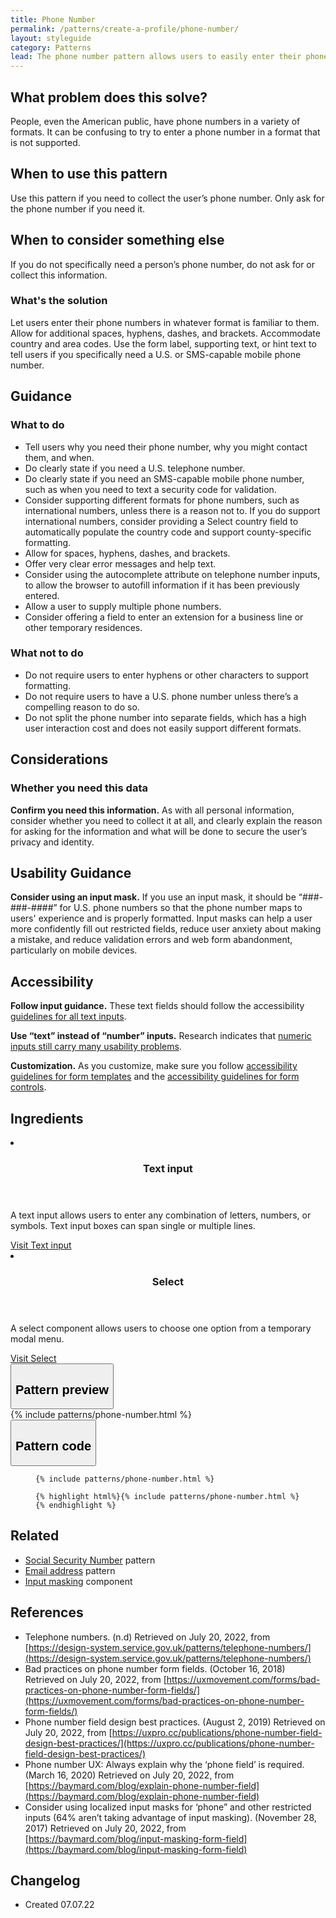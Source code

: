 ```yaml
---
title: Phone Number
permalink: /patterns/create-a-profile/phone-number/
layout: styleguide
category: Patterns
lead: The phone number pattern allows users to easily enter their phone number(s) and ensures the phone number is properly formatted.
---
```


## What problem does this solve?
People, even the American public, have phone numbers in a variety of formats. It can be confusing to try to enter a phone number in a format that is not supported. 

## When to use this pattern 
Use this pattern if you need to collect the user’s phone number. Only ask for the phone number if you need it.

## When to consider something else
If you do not specifically need a person’s phone number, do not ask for or collect this information.

### What's the solution
Let users enter their phone numbers in whatever format is familiar to them. Allow for additional spaces, hyphens, dashes, and brackets. Accommodate country and area codes. Use the form label, supporting text, or hint text to tell users if you specifically need a U.S. or SMS-capable mobile phone number.

## Guidance

<div class="grid-row grid-gap-3">
  <div class="tablet:grid-col-5">
    <div class="do-dont">
      <div class="do-dont__do">
      <h3 class="do-dont__heading">What to do</h3>
        <div class="do-dont__content">
          <ul>
            <li>Tell users why you need their phone number, why you might contact them, and when.</li>
            <li>Do clearly state if you need a U.S. telephone number.</li>
            <li>Do clearly state if you need an SMS-capable mobile phone number, such as when you need to text a security code for validation.</li>
            <li>Consider supporting different formats for phone numbers, such as international numbers, unless there is a reason not to. If you do support international numbers, consider providing a Select country field to automatically populate the country code and support county-specific formatting.</li>
            <li>Allow for spaces, hyphens, dashes, and brackets.</li>
            <li>Offer very clear error messages and help text.</li>
            <li>Consider using the autocomplete attribute on telephone number inputs, to allow the browser to autofill information if it has been previously entered.</li>
            <li>Allow a user to supply multiple phone numbers.</li>
            <li>Consider offering a field to enter an extension for a business line or other temporary residences.</li>
          </ul> 
        </div>
      </div>
    </div>
  </div>
  <div class="tablet:grid-col-5">
    <div class="do-dont__dont">
    <h3 class="do-dont__heading">What not to do</h3>
      <div class="do-dont__content">
          <ul>
            <li>Do not require users to enter hyphens or other characters to support formatting.</li>
            <li>Do not require users to have a U.S. phone number unless there’s a compelling reason to do so.</li>
            <li>Do not split the phone number into separate fields, which has a high user interaction cost and does not easily support different formats.</li>
          </ul>
      </div>
    </div>
  </div>
</div>

## Considerations
### Whether you need this data
<b>Confirm you need this information.</b> As with all personal information, consider whether you need to collect it at all, and clearly explain the reason for asking for the information and what will be done to secure the user’s privacy and identity. 

## Usability Guidance
<b>Consider using an input mask.</b> If you use an input mask, it should be “###-###-####” for U.S. phone numbers so that the phone number maps to users' experience and is properly formatted. Input masks can help a user more confidently fill out restricted fields, reduce user anxiety about making a mistake, and reduce validation errors and web form abandonment, particularly on mobile devices.

## Accessibility 
<b>Follow input guidance.</b> These text fields should follow the accessibility  <a href="https://designsystem.digital.gov/components/text-input/">guidelines for all text inputs</a>. 

<b>Use “text” instead of “number” inputs.</b> Research indicates that <a href="https://technology.blog.gov.uk/2020/02/24/why-the-gov-uk-design-system-team-changed-the-input-type-for-numbers/">numeric inputs still carry many usability problems</a>.

<b>Customization.</b> As you customize, make sure you follow [accessibility guidelines for form templates](https://designsystem.digital.gov/templates/form-templates/) and the [accessibility guidelines for form controls](https://designsystem.digital.gov/components/form/).


## Ingredients

<div class="usa-card-group flex-row margin-top-2">
  <li
  class="usa-card site-component-card grid-col-4 tablet:grid-col-4 margin-bottom-2"
  role="region"
  aria-atomic="true"
  aria-label="Visit Toggle"
  data-meta="Visit Toggle">
    <div class="usa-card__container">
      <header class="usa-card__header">
        <h3 class="usa-card__heading font-lang-lg">Text input</h3>
      </header>
      <div class="usa-card__body font-lang-sm">
        <p>A text input allows users to enter any combination of letters, numbers, or symbols. Text input boxes can span single or multiple lines.</p>
        <a href="/components/text-input/">Visit Text input</a>
      </div>
    </div>
  </li>
  <li
  class="usa-card site-component-card grid-col-4 tablet:grid-col-4 margin-bottom-2"
  role="region"
  aria-atomic="true"
  aria-label="Visit Toggle"
  data-meta="Visit Toggle">
    <div class="usa-card__container">
      <header class="usa-card__header">
        <h3 class="usa-card__heading font-lang-lg">Select</h3>
      </header>
      <div class="usa-card__body font-lang-sm">
        <p>A select component allows users to choose one option from a temporary modal menu.</p>
        <a href="/components/text-input/">Visit Select</a>
      </div>
    </div>
  </li>
</div>

<div class="usa-accordion usa-accordion--bordered site-accordion-code site-component-preview">
  <button class="usa-accordion__button" aria-controls="accordion-preview" aria-expanded="true"><h2 id="pattern-preview">Pattern preview</h2></button>
  <div id="accordion-preview" class="usa-accordion__content">
    {% include patterns/phone-number.html %}
  </div>
</div>
<div class="usa-accordion usa-accordion--bordered site-accordion-code site-component-preview">
  <button class="usa-accordion__button" aria-controls="accordion-code" aria-expanded="false"><h2 id="pattern-code">Pattern code</h2></button>
  <div id="accordion-code" class="usa-accordion__content highlight-code">
    <div class="usa-sr-only">
      <figure class="highlight"><pre><code class="language-html" data-lang="html">{% include patterns/phone-number.html %}</code></pre></figure>
    </div>
    <figure class="highlight"><pre><code class="language-html" data-lang="html">{% highlight html%}{% include patterns/phone-number.html %}{% endhighlight %}</code></pre></figure>
  </div>
</div>

## Related

- <a href="#">Social Security Number</a> pattern
- <a href="#">Email address</a> pattern
- <a href="#">Input masking</a> component

## References
- Telephone numbers. (n.d) Retrieved on July 20, 2022, from [https://design-system.service.gov.uk/patterns/telephone-numbers/](https://design-system.service.gov.uk/patterns/telephone-numbers/)
- Bad practices on phone number form fields. (October 16, 2018) Retrieved on July 20, 2022, from [https://uxmovement.com/forms/bad-practices-on-phone-number-form-fields/](https://uxmovement.com/forms/bad-practices-on-phone-number-form-fields/)
- Phone number field design best practices. (August 2, 2019) Retrieved on July 20, 2022, from [https://uxpro.cc/publications/phone-number-field-design-best-practices/](https://uxpro.cc/publications/phone-number-field-design-best-practices/)
- Phone number UX: Always explain why the ‘phone field’ is required. (March 16, 2020) Retrieved on July 20, 2022, from [https://baymard.com/blog/explain-phone-number-field](https://baymard.com/blog/explain-phone-number-field)
- Consider using localized input masks for ‘phone” and other restricted inputs (64% aren’t taking advantage of input masking). (November 28, 2017) Retrieved on July 20, 2022, from [https://baymard.com/blog/input-masking-form-field](https://baymard.com/blog/input-masking-form-field) 


## Changelog
- Created 07.07.22
